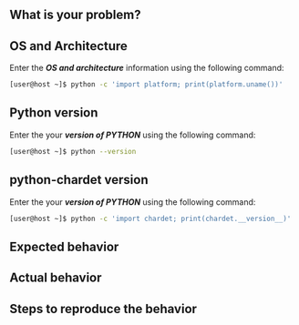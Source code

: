 ## What is your problem?


## OS and Architecture

Enter the ___OS and architecture___ information using the following command: 

```bash
[user@host ~]$ python -c 'import platform; print(platform.uname())'
```

## Python version

Enter the your ___version of PYTHON___ using the following command: 

```bash
[user@host ~]$ python --version
```

## python-chardet version

Enter the your ___version of PYTHON___ using the following command: 

```bash
[user@host ~]$ python -c 'import chardet; print(chardet.__version__)'
```

## Expected behavior


## Actual behavior


## Steps to reproduce the behavior


